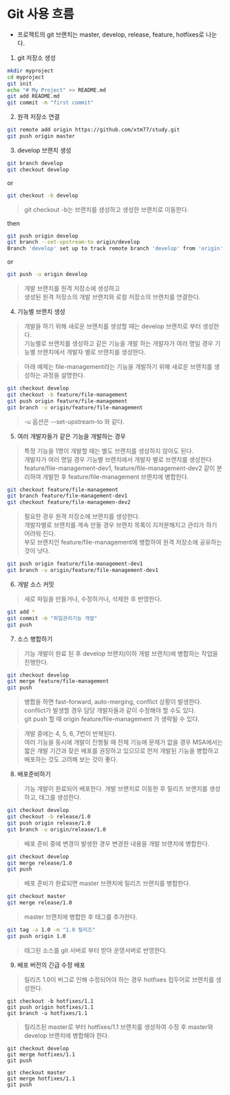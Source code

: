 # Git 사용 흐름
* 프로젝트의 git 브랜치는 master, develop, release, feature, hotfixes로 나눈다.
1. git 저장소 생성
```sh
mkdir myproject
cd myproject
git init
echo "# My Project" >> README.md
git add README.md
git commit -m "first commit"
```

2. 원격 저장소 연결
```sh
git remote add origin https://github.com/xtm77/study.git
git push origin master
```

3. develop 브랜치 생성
```sh
git branch develop
git checkout develop
```
or
```sh
git checkout -b develop
```
> git checkout -b는 브랜치를 생성하고 생성한 브랜치로 이동한다.

then
```sh
git push origin develop
git branch --set-upstream-to origin/develop
Branch 'develop' set up to track remote branch 'develop' from 'origin'
```
or
```sh
git push -u origin develop
```
> 개발 브랜치를 원격 저장소에 생성하고  
> 생성된 원격 저장소의 개발 브랜치와 로컬 저장소의 브랜치를 연결한다.  

4. 기능별 브랜치 생성
> 개발을 하기 위해 새로운 브랜치를 생성할 때는 develop 브랜치로 부터 생성한다.  
> 기능별로 브랜치를 생성하고 같은 기능을 개발 하는 개발자가 여러 명일 경우 기능별 브랜치에서 개발자 별로 브랜치를 생성한다.  

> 아래 예제는 file-management라는 기능을 개발하기 위해 새로운 브랜치를 생성하는 과정을 설명한다.  
```sh
git checkout develop
git checkout -b feature/file-management
git push origin feature/file-management
git branch -u origin/feature/file-management
```
> -u 옵션은 --set-upstream-to 와 같다.

5. 여러 개발자들가 같은 기능을 개발하는 경우
> 특정 기능을 1명이 개발할 때는 별도 브랜치를 생성하지 않아도 된다.  
> 개발자가 여러 명일 경우 기능별 브랜치에서 개발자 별로 브랜치를 생성한다.  
> feature/file-management-dev1, feature/file-management-dev2 같이 분리하여 개발한 후 feature/file-management 브랜치에 병합한다.  
```sh
git checkout feature/file-management
git branch feature/file-management-dev1
git checkout feature/file-managemen-dev2
```
> 필요한 경우 원격 저장소에 브랜치를 생성한다.  
> 개발자별로 브랜치를 계속 만들 경우 브랜치 목록이 지저분해지고 관리가 하기 어려워 진다.  
> 부모 브랜치인 feature/file-management에 병합하여 원격 저장소에 공유하는 것이 낫다.  
```sh
git push origin feature/file-management-dev1
git branch -u origin/feature/file-management-dev1
```

6. 개발 소스 커밋
> 새로 파일을 만들거나, 수정하거나, 삭제한 후 반영한다.
```sh
git add *
git commit -m "파일관리기능 개발"
git push
```

7. 소스 병합하기
> 기능 개발이 완료 된 후 develop 브랜치(이하 개발 브랜치)에 병합하는 작업을 진행한다.  
```sh
git checkout develop
git merge feature/file-management
git push
```
> 병합을 하면 fast-forward, auto-merging, conflict 상황이 발생한다. conflict가 발생할 경우 담당 개발자들과 같이 수정해야 할 수도 있다.  
> git push 할 때 origin feature/file-management 가 생략될 수 있다.  

> 개발 중에는 4, 5, 6, 7번이 반복된다.  
> 여러 기능을 동시에 개발이 진행될 때 전체 기능에 문제가 없을 경우 MSA에서는 짧은 개발 기간과 잦은 배포를 권장하고 있으므로 먼저 개발된 기능을 병합하고 배포하는 것도 고려해 보는 것이 좋다.  

8. 배포준비하기
> 기능 개발이 완료되어 배포한다. 개발 브랜치로 이동한 후 릴리즈 브랜치를 생성하고, 태그를 생성한다.  
```sh
git checkout develop
git checkout -b release/1.0
git push origin release/1.0
git branch -u origin/release/1.0
```
> 배포 준비 중에 변경이 발생한 경우 변경한 내용을 개발 브랜치에 병합한다.  

```sh
git checkout develop
git merge release/1.0
git push
```

> 배포 준비가 완료되면 master 브랜치에 릴리즈 브랜치를 병합한다.  
```sh
git checkout master
git merge release/1.0
```

> master 브랜치에 병합한 후 태그를 추가한다.  
```sh
git tag -a 1.0 -m "1.0 릴리즈"
git push origin 1.0
```

> 태그된 소스를 git 서버로 부터 받아 운영서버로 반영한다.  

9. 배포 버전의 긴급 수정 배포
> 릴리즈 1.0이 버그로 인해 수정되어야 하는 경우 hotfixes 접두어로 브랜치를 생성한다.  
```
git checkout -b hotfixes/1.1
git push origin hotfixes/1.1
git branch -u hotfixes/1.1
```

> 릴리즈된 master로 부터 hotfixes/1.1 브랜치를 생성하여 수정 후 master와 develop 브랜치에 병합해야 한다.  

```
git checkout develop
git merge hotfixes/1.1
git push

git checkout master
git merge hotfixes/1.1
git push
```
